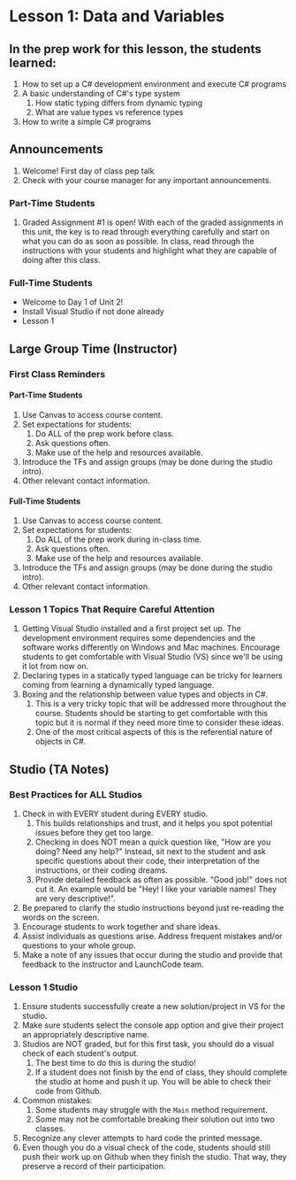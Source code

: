 # Lesson 1: Data and Variables

## In the prep work for this lesson, the students learned:

1. How to set up a C# development environment and execute C# programs
1. A basic understanding of C#'s type system
   1. How static typing differs from dynamic typing
   1. What are value types vs reference types
1. How to write a simple C# programs

## Announcements

1. Welcome! First day of class pep talk
1. Check with your course manager for any important announcements.

### Part-Time Students
1. Graded Assignment #1 is open! With each of the graded assignments in this unit, the key is to read through everything carefully and start on what you can do as soon as possible. In class, read through the instructions with your students and highlight what they are capable of doing after this class.

### Full-Time Students
* Welcome to Day 1 of Unit 2!
* Install Visual Studio if not done already
* Lesson 1
## Large Group Time (Instructor)

### First Class Reminders

#### Part-Time Students
1. Use Canvas to access course content.
1. Set expectations for students:
   1. Do ALL of the prep work before class.
   1. Ask questions often.
   1. Make use of the help and resources available.
1. Introduce the TFs and assign groups (may be done during the studio intro).
1. Other relevant contact information.

#### Full-Time Students
1. Use Canvas to access course content.
1. Set expectations for students:
   1. Do ALL of the prep work during in-class time.
   1. Ask questions often.
   1. Make use of the help and resources available.
1. Introduce the TFs and assign groups (may be done during the studio intro).
1. Other relevant contact information.

### Lesson 1 Topics That Require Careful Attention

1. Getting Visual Studio installed and a first project set up. The development environment requires some dependencies and the software works differently on Windows and Mac machines. Encourage students to get comfortable with Visual Studio (VS) since we'll be using it lot from now on.
1. Declaring types in a statically typed language can be tricky for learners coming from learning a dynamically typed language.
1. Boxing and the relationship between value types and objects in C#.
   1. This is a very tricky topic that will be addressed more throughout the course.
      Students should be starting to get comfortable with this topic but it is normal if they need more time to consider these ideas.
   1. One of the most critical aspects of this is the referential nature of objects
      in C#.


## Studio (TA Notes)

### Best Practices for ALL Studios

1. Check in with EVERY student during EVERY studio.
   1. This builds relationships and trust, and it helps you spot potential issues before they get too large.
   1. Checking in does NOT mean a quick question like, "How are you doing? Need any help?" Instead, sit next to the student and ask specific questions about their code, their interpretation of the instructions, or their coding dreams.
   1. Provide detailed feedback as often as possible. "Good job!" does not cut it. An example would be "Hey! I like your variable names! They are very descriptive!".
1. Be prepared to clarify the studio instructions beyond just re-reading the words on the screen.
1. Encourage students to work together and share ideas.
1. Assist individuals as questions arise. Address frequent mistakes and/or questions to your whole group.
1. Make a note of any issues that occur during the studio and provide that feedback to the instructor and LaunchCode team.

### Lesson 1 Studio

1. Ensure students successfully create a new solution/project in VS for the studio.
1. Make sure students select the console app option and give their project an appropriately descriptive name.
1. Studios are NOT graded, but for this first task, you should do a visual check of each student's output.
   1. The best time to do this is during the studio!
   1. If a student does not finish by the end of class, they should complete the studio at home and push it up. You will be able to check their code from Github.
1. Common mistakes:
   1. Some students may struggle with the ``Main`` method requirement.
   1. Some may not be comfortable breaking their solution out into two classes.
1. Recognize any clever attempts to hard code the printed message.
1. Even though you do a visual check of the code, students should still push their work up on Github when they finish the studio. That way, they preserve a record of their participation.
